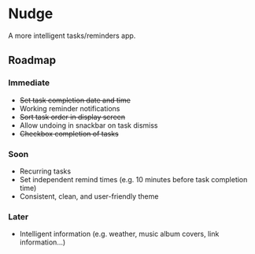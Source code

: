 # Nudge

A more intelligent tasks/reminders app.

## Roadmap
### Immediate
- ~~Set task completion date and time~~
- Working reminder notifications
- ~~Sort task order in display screen~~
- Allow undoing in snackbar on task dismiss
- ~~Checkbox completion of tasks~~
### Soon
- Recurring tasks
- Set independent remind times (e.g. 10 minutes before task completion time)
- Consistent, clean, and user-friendly theme
### Later
- Intelligent information (e.g. weather, music album covers, link information...)
